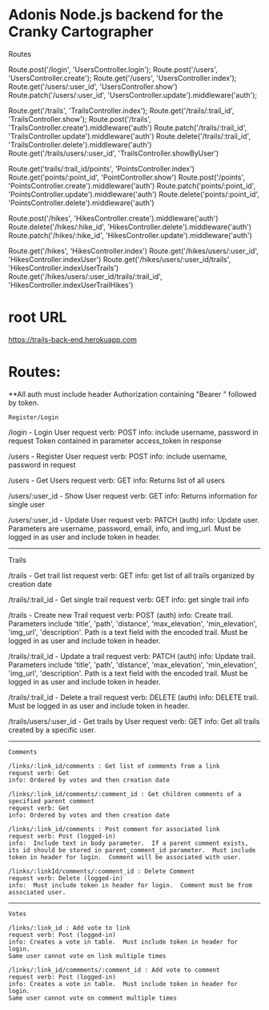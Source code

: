# Adonis Node.js backend for the Cranky Cartographer

Routes

Route.post('/login', 'UsersController.login');
Route.post('/users', 'UsersController.create');
Route.get('/users', 'UsersController.index');
Route.get('/users/:user_id', 'UsersController.show')
Route.patch('/users/:user_id', 'UsersController.update').middleware('auth');

Route.get('/trails', 'TrailsController.index');
Route.get('/trails/:trail_id', 'TrailsController.show');
Route.post('/trails', 'TrailsController.create').middleware('auth')
Route.patch('/trails/:trail_id', 'TrailsController.update').middleware('auth')
Route.delete('/trails/:trail_id', 'TrailsController.delete').middleware('auth')
Route.get('/trails/users/:user_id', 'TrailsController.showByUser')

Route.get('trails/:trail_id/points', 'PointsController.index')
Route.get('points/:point_id', 'PointController.show')
Route.post('/points', 'PointsController.create').middleware('auth')
Route.patch('points/:point_id', 'PointsController.update').middleware('auth')
Route.delete('points/:point_id', 'PointsController.delete').middleware('auth')

Route.post('/hikes', 'HikesController.create').middleware('auth')
Route.delete('/hikes/:hike_id', 'HikesController.delete').middleware('auth')
Route.patch('/hikes/:hike_id', 'HikesController.update').middleware('auth')

Route.get('/hikes', 'HikesController.index')
Route.get('/hikes/users/:user_id', 'HikesController.indexUser')
Route.get('/hikes/users/:user_id/trails', 'HikesController.indexUserTrails')
Route.get('/hikes/users/:user_id/trails/:trail_id', 'HikesController.indexUserTrailHikes')

# root URL

https://trails-back-end.herokuapp.com

# Routes:

  **All auth must include header Authorization containing "Bearer " followed by token.

	Register/Login
  
  /login - Login User
  request verb: POST
  info: include username, password in request
  Token contained in parameter access_token in response
  
  /users - Register User
  request verb: POST
  info: include username, password in request
  
  /users - Get Users
  request verb: GET
  info:  Returns list of all users
  
  /users/:user_id - Show User
  request verb: GET
  info: Returns information for single user
  
  /users/:user_id - Update User
  request verb: PATCH (auth)
  info: Update user.  Parameters are username, password, email, info, and img_url.
  Must be logged in as user and include token in header.

------------------------------------------------------------------------------------------------------
  Trails
  
  /trails - Get trail list
  request verb: GET
  info: get list of all trails organized by creation date
  
  /trails/:trail_id - Get single trail
  request verb: GET
  info: get single trail info
  
  /trails - Create new Trail
  request verb: POST (auth)
  info: Create trail.  Parameters include 'title', 'path', 'distance', 
  'max_elevation', 'min_elevation', 'img_url', 'description'.  Path is a text
  field with the encoded trail.  Must be logged in as user and include token in header.
  
  /trails/:trail_id - Update a trail
  request verb: PATCH (auth)
  info: Update trail.  Parameters include 'title', 'path', 'distance', 
  'max_elevation', 'min_elevation', 'img_url', 'description'.  Path is a text
  field with the encoded trail.  Must be logged in as user and include token in header.
  
  /trails/:trail_id - Delete a trail
  request verb: DELETE (auth)
  info: DELETE trail.  Must be logged in as user and include token in header.
  
  /trails/users/:user_id - Get trails by User
  request verb: GET
  info: Get all trails created by a specific user.

------------------------------------------------------------------------------------------------------
	Comments

	/links/:link_id/comments : Get list of comments from a link
	request verb: Get
	info: Ordered by votes and then creation date

	/links/:link_id/comments/:comment_id : Get children comments of a 
	specified parent comment
	request verb: Get
	info: Ordered by votes and then creation date

	/links/:link_id/comments : Post comment for associated link
	request verb: Post (logged-in)
	info:  Include text in body parameter.  If a parent comment exists, 
	its id should be stored in parent_comment_id parameter.  Must include 
	token in header for login.  Comment will be associated with user.

	/links/:linkId/comments/:comment_id : Delete Comment
	request verb: Delete (logged-in)
	info:  Must include token in header for login.  Comment must be from 
	associated user.

------------------------------------------------------------------------------------------------------
	Votes

	/links/:link_id : Add vote to link
	request verb: Post (logged-in)
	info: Creates a vote in table.  Must include token in header for login.  
	Same user cannot vote on link multiple times

	/links/:link_id/commments/:comment_id : Add vote to comment
	request verb: Post (logged-in)
	info: Creates a vote in table.  Must include token in header for login.  
	Same user cannot vote on comment multiple times

